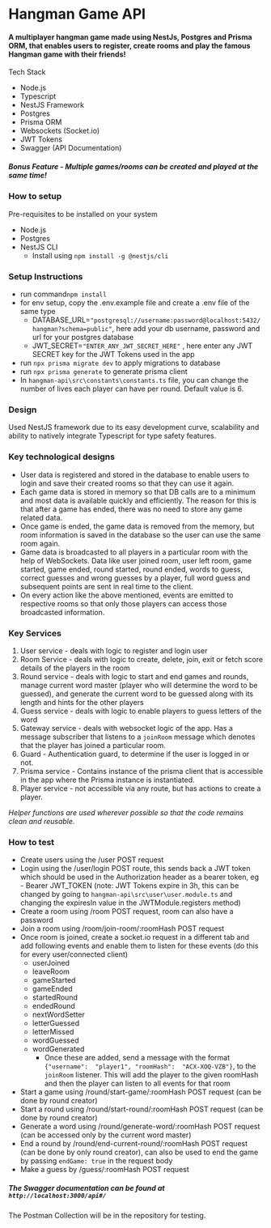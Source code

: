 # Hangman Game API

#### A multiplayer hangman game made using NestJs, Postgres and Prisma ORM, that enables users to register, create rooms and play the famous Hangman game with their friends!

Tech Stack

 - Node.js
 - Typescript
 - NestJS Framework
 - Postgres
 - Prisma ORM
 - Websockets (Socket.io)
 - JWT Tokens
 - Swagger (API Documentation)

##### Bonus Feature - Multiple games/rooms can be created and played at the same time!

### How to setup
Pre-requisites to be installed on your system

 - Node.js
 - Postgres
 - NestJS CLI 
	 - Install using `npm install -g @nestjs/cli`
### Setup Instructions
 - run command`npm install`
 - for env setup, copy the .env.example file and create a .env file of the same type
	 - DATABASE_URL=`"postgresql://username:password@localhost:5432/hangman?schema=public"`, here add your db username, password and url for your postgres database
	 - JWT_SECRET=`"ENTER_ANY_JWT_SECRET_HERE"` , here enter any JWT SECRET key for the JWT Tokens used in the app
 - run `npx prisma migrate dev`  to apply migrations to database
 - run `npx prisma generate` to generate prisma client
 - In `hangman-api\src\constants\constants.ts` file, you can change the number of lives each player can have per round. Default value is 6.








### Design 
Used NestJS framework due to its easy development curve, scalability and ability to natively integrate Typescript for type safety features.
 
 ### Key technological designs
 

 - User data is registered and stored in the database to enable users to login and save their created rooms so that they can use it again.
 - Each game data is stored in memory so that DB calls are to a minimum and most data is available quickly and efficiently. The reason for this is that after a game has ended, there was no need to store any game related data.
 - Once game is ended, the game data is removed from the memory, but room information is saved in the database so the user can use the same room again. 
 - Game data is broadcasted to all  players in a particular room with the help of WebSockets. Data like user joined room, user left room, game started, game ended, round started, round ended, words to guess, correct guesses and wrong guesses by a player, full word guess and subsequent points are sent in real time to the client.
 - On every action like the above mentioned, events are emitted to respective rooms so that only those players can access those broadcasted information.

### Key Services
1. User service - deals with logic to register and login user
2. Room Service - deals with logic to create, delete, join, exit or fetch score details of the players in the room
3. Round service - deals with logic to start and end games and rounds, manage current word master (player who will determine the word to be guessed), and generate the current word to be guessed along with its length and hints for the other players
4. Guess service - deals with logic to enable players to guess letters of the word
5. Gateway service - deals with websocket logic of the app. Has a message subscriber that listens to a `joinRoom` message which denotes that the player has joined a particular room.
6. Guard - Authentication guard, to determine if the user is logged in or not.
7. Prisma service - Contains instance of the prisma client that is accessible in the app where the Prisma instance is instantiated. 
8. Player service - not accessible via any route, but has actions to create a player. 

*Helper functions are used wherever possible so that the code remains clean and reusable.*


### How to test
 - Create users using the /user POST request
 - Login using the /user/login POST route, this sends back a JWT token which should be used in the Authorization header as a bearer token, eg - Bearer JWT_TOKEN (note: JWT Tokens expire in 3h, this can be changed by going to `hangman-api\src\user\user.module.ts` and changing the expiresIn value in the JWTModule.registers method)
 - Create a room using /room POST request, room can also have a password
 - Join a room using /room/join-room/:roomHash POST request
 - Once room is joined, create a socket.io request in a different tab and add following events and enable them to listen for these events (do this for every user/connected client)
	 - userJoined
	 - leaveRoom
	 - gameStarted
	 - gameEnded
	 - startedRound
	 - endedRound	
	 - nextWordSetter
	 - letterGuessed
	 - letterMissed
	 - wordGuessed
	 - wordGenerated
		 - Once these are added, send a message with the format `{"username":  "player1", "roomHash":  "ACX-XOQ-VZB"}`, to the `joinRoom` listener. This will add the player to the given roomHash and then the player can listen to all events for that room
 - Start a game using /round/start-game/:roomHash POST request (can be done by round creator)
 - Start a round using /round/start-round/:roomHash POST request (can be done by round creator)
 - Generate a word using /round/generate-word/:roomHash POST request (can be accessed only by the current word master)
 - End a round by /round/end-current-round/:roomHash POST request (can be done by only round creator), can also be used to end the game by passing `endGame: true` in the request body
 - Make a guess by /guess/:roomHash POST request

##### The Swagger documentation can be found at `http://localhost:3000/api#/` 
The Postman Collection will be in the repository for testing.


